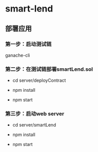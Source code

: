 # smart-lend

## 部署应用

### 第一步：启动测试链

ganache-cli

### 第二步：在测试链部署smartLend.sol

- cd server/deployContract

- npm install

- npm start

### 第三步：启动web server

- cd server/smartLend

- npm install

- npm start
